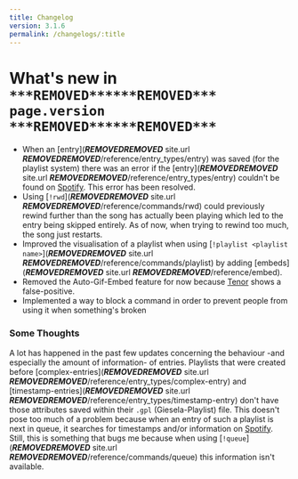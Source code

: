 ```yaml
---
title: Changelog
version: 3.1.6
permalink: /changelogs/:title
---
```


# What's new in `***REMOVED******REMOVED*** page.version ***REMOVED******REMOVED***`

- When an [entry](***REMOVED******REMOVED*** site.url ***REMOVED******REMOVED***/reference/entry_types/entry) was saved (for the playlist system) there was an error if the [entry](***REMOVED******REMOVED*** site.url ***REMOVED******REMOVED***/reference/entry_types/entry) couldn't be found on [Spotify](http://www.spotify.com). This error has been resolved.
- Using [`!rwd`](***REMOVED******REMOVED*** site.url ***REMOVED******REMOVED***/reference/commands/rwd) could previously rewind further than the song has actually been playing which led to the entry being skipped entirely. As of now, when trying to rewind too much, the song just restarts.
- Improved the visualisation of a playlist when using [`!playlist <playlist name>`](***REMOVED******REMOVED*** site.url ***REMOVED******REMOVED***/reference/commands/playlist) by adding [embeds](***REMOVED******REMOVED*** site.url ***REMOVED******REMOVED***/reference/embed).
- Removed the Auto-Gif-Embed feature for now because [Tenor](https://tenor.com) shows a false-positive.
- Implemented a way to block a command in order to prevent people from using it when something's broken

### Some Thoughts
A lot has happened in the past few updates concerning the behaviour -and especially the amount of information- of entries. Playlists that were created before [complex-entries](***REMOVED******REMOVED*** site.url ***REMOVED******REMOVED***/reference/entry_types/complex-entry) and [timestamp-entries](***REMOVED******REMOVED*** site.url ***REMOVED******REMOVED***/reference/entry_types/timestamp-entry) don't have those attributes saved within their `.gpl` (Giesela-Playlist) file. This doesn't pose too much of a problem because when an entry of such a playlist is next in queue, it searches for timestamps and/or information on [Spotify](http://www.spotify.com). Still, this is something that bugs me because when using [`!queue`](***REMOVED******REMOVED*** site.url ***REMOVED******REMOVED***/reference/commands/queue) this information isn't available.
